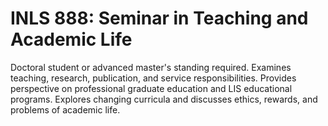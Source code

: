 # INLS 888: Seminar in Teaching and Academic Life

Doctoral student or advanced master's standing required. Examines teaching, research, publication, and service responsibilities. Provides perspective on professional graduate education and LIS educational programs. Explores changing curricula and discusses ethics, rewards, and problems of academic life.